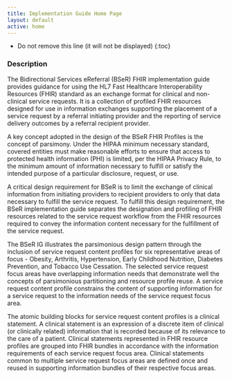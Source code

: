 ```yaml
---
title: Implementation Guide Home Page
layout: default
active: home
---
```


<!-- { :.no_toc } -->

<!-- TOC  the css styling for this is \pages\assets\css\project.css under 'markdown-toc'-->

* Do not remove this line (it will not be displayed)
{:toc}

<!-- end TOC -->

### Description

The Bidirectional Services eReferral (BSeR) FHIR implementation guide provides guidance for using the HL7 Fast Healthcare Interoperability Resources (FHIR) standard as an exchange format for clinical and non-clinical service requests. It is a collection of profiled FHIR resources designed for use in information exchanges supporting the placement of a service request by a referral initiating provider and the reporting of service delivery outcomes by a referral recipient provider. 

A key concept adopted in the design of the BSeR FHIR Profiles is the concept of parsimony. Under the HIPAA minimum necessary standard, covered entities must make reasonable efforts to ensure that access to protected health information (PHI) is limited, per the HIPAA Privacy Rule, to the minimum amount of information necessary to fulfill or satisfy the intended purpose of a particular disclosure, request, or use. 

A critical design requirement for BSeR is to limit the exchange of clinical information from initiating providers to recipient providers to only that data necessary to fulfill the service request. To fulfill this design requirement, the BSeR implementation guide separates the designation and profiling of FHIR resources related to the service request workflow from the FHIR resources required to convey the information content necessary for the fulfillment of the service request.

The BSeR IG illustrates the parsimonious design pattern through the inclusion of service request content profiles for six representative areas of focus - Obesity, Arthritis, Hypertension, Early Childhood Nutrition, Diabetes Prevention, and Tobacco Use Cessation. The selected service request focus areas have overlapping information needs that demonstrate well the concepts of parsimonious partitioning and resource profile reuse. A service request content profile constrains the content of supporting information for a service request to the information needs of the service request focus area.

The atomic building blocks for service request content profiles is a clinical statement. A clinical statement is an expression of a discrete item of clinical (or clinically related) information that is recorded because of its relevance to the care of a patient. Clinical statements represented in FHIR resource profiles are grouped into FHIR bundles in accordance with the information requirements of each service request focus area. Clinical statements common to multiple service request focus areas are defined once and reused in supporting information bundles of their respective focus areas. 


